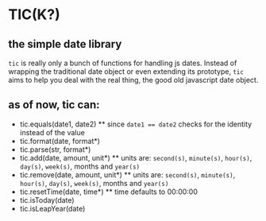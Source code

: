 # TIC(K?)
## the simple date library

`tic` is really only a bunch of functions for handling js dates. Instead of wrapping the traditional date object or even extending its prototype, `tic` aims to help you deal with the real thing, the good old javascript date object.

## as of now, tic can:

* tic.equals(date1, date2)
** since `date1 == date2` checks for the identity instead of the value
* tic.format(date, format*)
* tic.parse(str, format*)
* tic.add(date, amount, unit*)
** units are: `second(s)`, `minute(s)`, `hour(s)`, `day(s)`, `week(s)`, months and `year(s)`
* tic.remove(date, amount, unit*)
** units are: `second(s)`, `minute(s)`, `hour(s)`, `day(s)`, `week(s)`, months and `year(s)`
* tic.resetTime(date, time*)
** time defaults to 00:00:00
* tic.isToday(date)
* tic.isLeapYear(date)